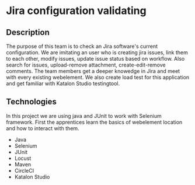 # Jira configuration validating 

## Description
The purpose of this team is to check an Jira software's current configuration. We are imitating an user who is creating jira issues, link them to each other, modify issues, update issue status based on workflow. Also search for issues, upload-remove attachment, create-edit-remove comments.
The team members get a deeper knowedge in Jira and meet with every existing webelement. We also create load test for this application and get familiar with Katalon Studio testingtool. 

## Technologies
In this project we are using java and JUnit to work with Selenium framework. First the apprentices learn the basics of webelement location and how to interact with them. 

- Java
- Selenium
- JUnit
- Locust
- Maven
- CircleCI
- Katalon Studio
